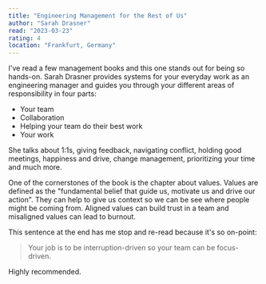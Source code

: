 ```yaml
---
title: "Engineering Management for the Rest of Us"
author: "Sarah Drasner"
read: "2023-03-23"
rating: 4
location: "Frankfurt, Germany"
---
```


I've read a few management books and this one stands out for being so hands-on.
Sarah Drasner provides systems for your everyday work as an engineering manager
and guides you through your different areas of responsibility in four parts:
- Your team
- Collaboration
- Helping your team do their best work
- Your work

<!-- more -->

She talks about 1:1s, giving feedback, navigating conflict, holding good meetings, happiness and drive, change management, prioritizing your time and much more.

One of the cornerstones of the book is the chapter about values.
Values are defined as the "fundamental belief that guide us, motivate us and drive our action".
They can help to give us context so we can be see where people might be coming from. Aligned values can build trust in a team and misaligned values can lead to burnout.

This sentence at the end has me stop and re-read because it's so on-point:
> Your job is to be interruption-driven so your team can be focus-driven.

Highly recommended.
